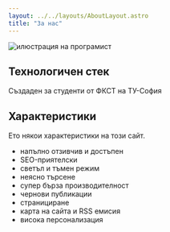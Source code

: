 ```yaml
---
layout: ../../layouts/AboutLayout.astro
title: "За нас"
---
```


<div>
  <img src="/assets/dev.svg" class="sm:w-1/2 mx-auto" alt="илюстрация на програмист">
</div>

## Технологичен стек

Създаден за студенти от ФКСТ на ТУ-София

## Характеристики

Ето някои характеристики на този сайт.

- напълно отзивчив и достъпен
- SEO-приятелски
- светъл и тъмен режим
- неясно търсене
- супер бърза производителност
- чернови публикации
- странициране
- карта на сайта и RSS емисия
- висока персонализация
